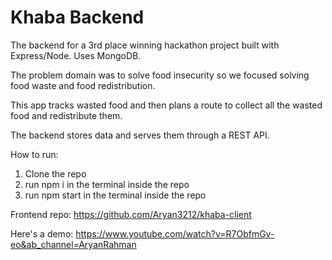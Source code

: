 # Khaba Backend

The backend for a 3rd place winning hackathon project built with Express/Node. Uses MongoDB.

The problem domain was to solve food insecurity so we focused solving food waste and food redistribution.

This app tracks wasted food and then plans a route to collect all the wasted food and redistribute them.

The backend stores data and serves them through a REST API.

How to run:
1. Clone the repo
2. run npm i in the terminal inside the repo
3. run npm start in the terminal inside the repo

Frontend repo: https://github.com/Aryan3212/khaba-client

Here's a demo: https://www.youtube.com/watch?v=R7ObfmGv-eo&ab_channel=AryanRahman
